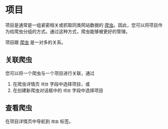 # 项目

项目是通常是一组紧密相关或抓取同类网站数据的 [爬虫](../spider/README.md)。因此，您可以将项目作为给爬虫分组的方式。通过这种方式，爬虫能够被更好的管理。

项目跟 [爬虫](../spider/README.md) 是一对多的关系。

## 关联爬虫

您可以将一个爬虫与一个项目进行关联，通过

1. 在爬虫详情页 `项目` 字段中选择项目，或
2. 在创建新爬虫对话框中的 `项目` 字段中选择项目

## 查看爬虫

在项目详情页中导航到 `爬虫` 标签。
